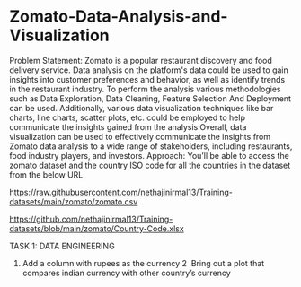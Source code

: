 # Zomato-Data-Analysis-and-Visualization

Problem Statement:
Zomato is a popular restaurant discovery and food delivery service. Data analysis on the platform's data could be used to gain insights into customer preferences and behavior, as well as identify trends in the restaurant industry. To perform the analysis various methodologies such as Data Exploration, Data Cleaning, Feature Selection And Deployment can be used. Additionally, various data visualization techniques like bar charts, line charts, scatter plots, etc. could be employed to help communicate the insights gained from the analysis.Overall, data visualization can be used to effectively communicate the insights from Zomato data analysis to a wide range of stakeholders, including restaurants, food industry players, and investors.
Approach: 
You’ll be able to access the zomato dataset and the country ISO code for all the countries in the dataset from the below URL.

https://raw.githubusercontent.com/nethajinirmal13/Training-datasets/main/zomato/zomato.csv

https://github.com/nethajinirmal13/Training-datasets/blob/main/zomato/Country-Code.xlsx

TASK 1: DATA ENGINEERING

1. Add a column with rupees as the currency
2 .Bring out a plot that compares indian currency with other country’s currency


